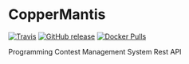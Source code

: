 # CopperMantis

[![Travis](https://img.shields.io/travis/CopperMantis/CopperMantis.svg?maxAge=2592000?style=flat-square)](https://travis-ci.org/CopperMantis/CopperMantis) [![GitHub release](https://img.shields.io/github/release/CopperMantis/CopperMantis.svg?maxAge=2592000?style=flat-square)](https://github.com/CopperMantis/CopperMantis/releases) [![Docker Pulls](https://img.shields.io/docker/pulls/jossemargt/coppermantis.svg?maxAge=2592000?style=flat-square)](https://hub.docker.com/r/jossemargt/coppermantis/)

Programming Contest Management System Rest API

